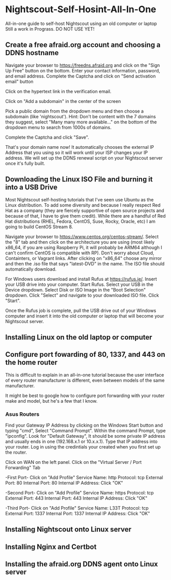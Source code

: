 # Nightscout-Self-Hosint-All-In-One
All-in-one guide to self-host Nightscout using an old computer or laptop
Still a work in Prograss. DO NOT USE YET!

## Create a free afraid.org account and choosing a DDNS hostname
Navigate your browser to https://freedns.afraid.org and click on the "Sign Up Free" button on the bottom. 
Enter your contact information, password, and email address. Complete the Captcha and click on "Send activation email" button

Click on the hypertext link in the verification email. 

Click on "Add a subdomain" in the center of the screen

Pick a public domain from the dropdown menu and then choose a subdomain (like 'nightscout'). Hint: Don't be content with the 7 domains they suggest, select "Many many more available..." on the bottom of the dropdown menu to search from 1000s of domains. 

Complete the Captcha and click "Save".

That's your domain name now! It automatically chooses the external IP Address that you using so it will work until your ISP changes your IP address. We will set up the DDNS renewal script on your Nightscout server once it's fully built. 

## Downloading the Linux ISO File and burning it into a USB Drive
Most Nightscout self-hosting tutorials that I've seen use Ubuntu as the Linux distribution. To add some diversity and because I really respect Red Hat as a company (they are fiercely supportive of open source projects and because of that, I have to give them credit). While there are a handful of Red Hat distributions (RHEL, Fedora, CentOS, Suse, Rocky, Oracle, etc) I am going to build CentOS Stream 8.

Navigate your browser to https://www.centos.org/centos-stream/. Select the "8" tab and then click on the architecture you are using (most likely x86_64, if you are using Raspberry Pi, it will probably be ARM64 although I can't confirm CentOS is compatible with RP). Don't worry about Cloud, Containters, or Vagrant links. After clicking on "x86_64" choose any mirror and then the .iso file that says "latest-DVD" in the name. The ISO file should automatically download. 

For Windows users download and install Rufus at https://rufus.ie/. Insert your USB drive into your computer. Start Rufus. Select your USB in the Device dropdown. Select Disk or ISO Image in the "Boot Selection" dropdown. Click "Select" and navigate to your downloaded ISO file. Click "Start".

Once the Rufus job is complete, pull the USB drive out of your Windows computer and insert it into the old computer or laptop that will become your Nightscout server. 


## Installing Linux on the old laptop or computer
## Configure port fowarding of 80, 1337, and 443 on the home router
This is difficult to explain in an all-in-one tutorial because the user interface of every router manufacturer is different, even between models of the same manufacturer. 

It might be best to google how to configure port forwarding with your router make and model, but he's a few that I know. 
### Asus Routers
Find your Gateway IP Address by clicking on the Windows Start button and typing "cmd", Select "Command Prompt". Within the command Prompt, type "ipconfig". Look for "Default Gateway", It should be some private IP address and usually ends in one (192.168.x.1 or 10.x.x.1). Type that IP address into your router. Log in using the credintials your created when you first set up the router. 

Click on WAN on the left panel. Click on the "Virtual Server / Port Forwarding" Tab

-First Port-
Click on "Add Profile"
Service Name: http
Protocol: tcp
External Port: 80
Internal Port: 80
Internal IP Address: <The IP Address of your new Nightscout server>
Click "OK"

 -Second Port-
Click on "Add Profile"
Service Name: https
Protocol: tcp
External Port: 443
Internal Port: 443
Internal IP Address: <The IP Address of your new Nightscout server>
Click "OK"

 -Third Port-
Click on "Add Profile"
Service Name: L33T
Protocol: tcp
External Port: 1337
Internal Port: 1337
Internal IP Address: <The IP Address of your new Nightscout server>
Click "OK"

## Installing Nightscout onto Linux server
## Installing Nginx and Certbot
## Installing the afraid.org DDNS agent onto Linux server
